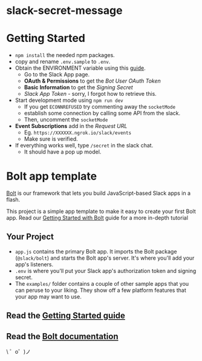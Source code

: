 # slack-secret-message

Getting Started
===============
- `npm install` the needed npm packages.
- copy and rename `.env.sample` to `.env`.
- Obtain the ENVIRONMENT variable using this [guide](https://slack.dev/bolt-js/tutorial/getting-started).
  + Go to the Slack App page.
  + **OAuth & Permissions** to get the *Bot User OAuth Token*
  + **Basic Information** to get the *Signing Secret*
  + *Slack App Token* - sorry, I forgot how to retrieve this.
- Start development mode using `npm run dev`
  + If you get `ECONNREFUSED` try commenting away the `socketMode`
  + establish some connection by calling some API from the slack.
  + Then, uncomment the `socketMode`
- **Event Subscriptions** add in the *Request URL*
  + Eg. `https://XXXXXX.ngrok.io/slack/events`
  + Make sure is verified.
- If everything works well, type `/secret` in the slack chat.
  + It should have a pop up model.



Bolt app template
=================

[Bolt](https://slack.dev/bolt) is our framework that lets you build JavaScript-based Slack apps in a flash.

This project is a simple app template to make it easy to create your first Bolt app. Read our [Getting Started with Bolt](https://api.slack.com/start/building/bolt) guide for a more in-depth tutorial

Your Project
------------

- `app.js` contains the primary Bolt app. It imports the Bolt package (`@slack/bolt`) and starts the Bolt app's server. It's where you'll add your app's listeners.
- `.env` is where you'll put your Slack app's authorization token and signing secret.
- The `examples/` folder contains a couple of other sample apps that you can peruse to your liking. They show off a few platform features that your app may want to use.


Read the [Getting Started guide](https://api.slack.com/start/building/bolt)
-------------------

Read the [Bolt documentation](https://slack.dev/bolt)
-------------------

\ ゜o゜)ノ
